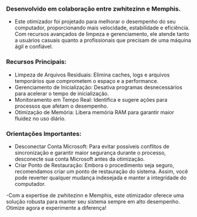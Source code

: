 ### Desenvolvido em colaboração entre zwhitezinn e Memphis.

- Este otimizador foi projetado para melhorar o desempenho do seu computador, proporcionando mais velocidade, estabilidade e eficiência. Com recursos avançados de limpeza e gerenciamento, ele atende tanto a usuários casuais quanto a profissionais que precisam de uma máquina ágil e confiável.

### Recursos Principais:
- Limpeza de Arquivos Residuais: Elimina caches, logs e arquivos temporários que comprometem o espaço e a performance.
- Gerenciamento de Inicialização: Desativa programas desnecessários para acelerar o tempo de inicialização.
- Monitoramento em Tempo Real: Identifica e sugere ações para processos que afetam o desempenho.
- Otimização de Memória: Libera memória RAM para garantir maior fluidez no uso diário.
### Orientações Importantes:
- Desconectar Conta Microsoft: Para evitar possíveis conflitos de sincronização e garantir maior segurança durante o processo, desconecte sua conta Microsoft antes da otimização.
- Criar Ponto de Restauração: Embora o procedimento seja seguro, recomendamos criar um ponto de restauração do sistema. Assim, você pode reverter qualquer mudança indesejada e manter a integridade do computador.


-Com a expertise de zwhitezinn e Memphis, este otimizador oferece uma solução robusta para manter seu sistema sempre em alto desempenho. Otimize agora e experimente a diferença!
